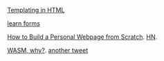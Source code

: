 [Templating in HTML](https://twitter.com/KittyGiraudel/status/1575815588047253504)

[learn forms](https://web.dev/learn/forms/)

[How to Build a Personal Webpage from Scratch](https://rutar.org/writing/how-to-build-a-personal-webpage-from-scratch/). [HN](https://news.ycombinator.com/item?id=33017056).

[WASM, why?](https://twitter.com/mattaningram/status/1576012476365557760). [another tweet](https://twitter.com/simonw/status/1576001019296636928)

[<dialog> on MDN](https://developer.mozilla.org/en-us/docs/web/html/element/dialog). [HTML spec](https://html.spec.whatwg.org/multipage/interactive-elements.html#the-dialog-element). [DOM interface](https://html.spec.whatwg.org/multipage/interactive-elements.html#the-dialog-element) 

[HTML living standard](https://html.spec.whatwg.org/multipage/)

[innerText](http://perfectionkills.com/the-poor-misunderstood-innerText/)

[openapi 3.1](https://spec.openapis.org/oas/v3.1.0)

    - [path item object](https://spec.openapis.org/oas/v3.1.0#pathItemObject)

      > In case a Path Item Object field appears both in the defined object and the referenced object, the behavior is undefined. See the rules for resolving Relative References.

    - [schema object](https://spec.openapis.org/oas/v3.1.0#schemaObject)

[The hidden depths of the input element](https://lobste.rs/s/iq3wbg/hidden_depths_input_element)

[Building a Good Download… Button?](https://css-tricks.com/building-good-download-button/). [Links vs. Buttons in Modern Web Applications
(2016)](https://marcysutton.com/links-vs-buttons-in-modern-web-applications)

> the whole purpose of a link has always been to download content.

> Buttons perform actions, but they don’t inherently “get” documents. While they can be used to get data, it’s often to change state of a current document, not to retrieve and render a new one. They can get data, in regards to the functionality of forms, but it continues to be within the context of updating a web document, not downloading an individual file.

> Long story short, the download attribute is unique to anchor links for a reason. download augments the inherent functionality of the link retrieving data. It side steps the attempt to render the file in the browser and instead says, “You know what? I’m just going to save this for later…”

[What are pros/cons of using buttons instead of plain links to download a document?](https://ux.stackexchange.com/questions/140744/what-are-pros-cons-of-using-buttons-instead-of-plain-links-to-download-a-documen)

[HTML Templates Instead of Reactivity](https://guseyn.com/html/posts/templates-instead-of-reactivity.html)

[Downloading files from Ajax POST Requests](https://stackoverflow.com/a/67004804/1364288)

[parts of an URL](https://web.dev/articles/url-parts)

[A Button Per form or One Form with Multiple Buttons](https://kentcdodds.com/calls/04/33/a-button-per-form-or-one-form-with-multiple-buttons). [spotify](https://open.spotify.com/episode/1WvzOGnSSN7GGQiAHnhde7)

[footer](https://developer.mozilla.org/en-US/docs/Web/HTML/Element/footer). [sectioning content](https://developer.mozilla.org/en-US/docs/Web/HTML/Content_categories#sectioning_content). [from the spec](https://www.w3.org/TR/2010/WD-html5-20101019/content-models.html#sectioning-content-0). [Is it ok to have section tag within footer tag in HTML5?](https://stackoverflow.com/questions/25945068/is-it-ok-to-have-section-tag-within-footer-tag-in-html5).

> represents a footer for its nearest ancestor sectioning content or sectioning root element

> Sectioning content, a subset of flow content, creates a section in the current outline defining the scope of <header> and <footer> elements.

> <section> can be a descendant of <footer>, however <header>, <footer>, and <main> cannot.

[main doesn't seem to be sectioning content!](https://developer.mozilla.org/en-US/docs/Web/HTML/Element/main). [why <main> tag of html is not a sectioning content but <aside> is](https://stackoverflow.com/questions/59762687/why-main-tag-of-html-is-not-a-sectioning-content-but-aside-is)

> Content categories Flow content, palpable content.

> The content of a <main> element should be unique to the document. Content that is repeated across a set of documents or document sections such as sidebars, navigation links, copyright information, site logos, and search forms shouldn't be included unless the search form is the main function of the page.

[header element](https://developer.mozilla.org/en-US/docs/Web/HTML/Element/header)

> The <header> element has an identical meaning to the site-wide banner landmark role, unless nested within sectioning content. Then, the <header> element is not a landmark.

> Otherwise, it is a section in the accessibility tree, and usually contains the surrounding section's heading (an h1 – h6 element) and optional subheading, but this is not required.

[HTML 5: When to use <article>, <aside>, <section> & <DIV>](https://www.sitepoint.com/community/t/html-5-when-to-use-article-aside-section-div/5742)

[article element](https://developer.mozilla.org/en-US/docs/Web/HTML/Element/article). [spec](https://www.w3.org/TR/2011/WD-html5-author-20110809/the-article-element.html). [article vs section](https://www.smashingmagazine.com/2022/07/article-section-elements-accessibility/). [more](https://www.smashingmagazine.com/2020/01/html5-article-section/).

> A given document can have multiple articles in it; for example, on a blog that shows the text of each article one after another as the reader scrolls, each post would be contained in an <article> element, possibly with one or more <section>s within.

> When an <article> element is nested, the inner element represents an article related to the outer element. For example, the comments of a blog post can be <article> elements nested in the <article> representing the blog post.

[section element in the HTML living standard](https://html.spec.whatwg.org/#the-section-element)

[cancelling events with `preventDefault`](https://developer.mozilla.org/en-US/docs/Web/API/Event/cancelable). [cancel event (not the same thing)](https://developer.mozilla.org/en-US/docs/Web/API/HTMLElement/cancel_event)

[indeterminate state checkboxes](https://developer.mozilla.org/en-US/docs/Web/HTML/Element/input/checkbox#indeterminate_state_checkboxes). [css tricks](https://css-tricks.com/indeterminate-checkboxes/). [example helper library](https://npm.io/package/select_all).

> In addition to the checked and unchecked states, there is a third state a checkbox can be in: indeterminate. This is a state in which it's impossible to say whether the item is toggled on or off. This is set using the HTMLInputElement object's indeterminate property via JavaScript (it cannot be set using an HTML attribute)

> There are not many use cases for this property. The most common is when a checkbox is available that "owns" a number of sub-options (which are also checkboxes). If all of the sub-options are checked, the owning checkbox is also checked, and if they're all unchecked, the owning checkbox is unchecked. If any one or more of the sub-options have a different state than the others, the owning checkbox is in the indeterminate state.

> The indeterminate state is visual only. The checkbox is still either checked or unchecked as a state. That means the visual indeterminate state masks the real value of the checkbox, so that better make sense in your UI!

[Web APIs](https://developer.mozilla.org/en-US/docs/Web/API)

[matching event listeners for removal](https://developer.mozilla.org/en-US/docs/Web/API/EventTarget/removeEventListener#matching_event_listeners_for_removal)

[boolean attributes](https://developer.mozilla.org/en-US/docs/Glossary/Boolean/HTML)

[Introduction to events](https://developer.mozilla.org/en-US/docs/Learn/JavaScript/Building_blocks/Events). [event handling attributes](https://developer.mozilla.org/en-US/docs/Web/HTML/Attributes#event_handler_attributes).

> The earliest method of registering event handlers found on the Web involved event handler HTML attributes (or inline event handlers) like the one shown above — the attribute value is literally the JavaScript code you want to run when the event occurs. 

> You can find HTML attribute equivalents for many of the event handler properties; however, you shouldn't use these — they are considered bad practice. It might seem easy to use an event handler attribute if you are doing something really quick, but they quickly become unmanageable and inefficient.

> All event handler attributes accept a string. The string will be used to synthesize a JavaScript function like function name(/*args*/) {body}, where name is the attribute's name, and body is the attribute's value. The handler receives the same parameters as its JavaScript event handler counterpart — most handlers receive only one event parameter

[Why you should say HTML classes, CSS class selectors, or CSS pseudo-classes, but not CSS classes](https://tantek.com/2012/353/b1/why-html-classes-css-class-selectors)

[vertical form controls](https://news.ycombinator.com/item?id=39757394)

[demystifying the shadow DOM](https://news.ycombinator.com/item?id=39967685)

[popovertarget](https://twitter.com/jdevalk/status/1780511519941300474)

[Page Structure Tutorial](https://www.w3.org/WAI/tutorials/page-structure/)

[HTML attributes vs DOM properties](https://jakearchibald.com/2024/attributes-vs-properties/). [HN](https://news.ycombinator.com/item?id=40152682).

> Attributes serialise to HTML, whereas properties don't

[Switching It Up With HTML’s Latest Control](https://www.smashingmagazine.com/2024/05/switching-it-up-html-latest-control/)

[the basics](https://thebasics.dev/)

[Custom HTML Has Levels To It](https://unplannedobsolescence.com/blog/custom-html-has-levels/)

[microfeatures in blogs](https://lobste.rs/s/ju9yby/microfeatures_i_love_blogs_personal)

[HTML5 Differences from HTML4 (2014)](https://news.ycombinator.com/item?id=40887480)

[the UX of HTML](https://news.ycombinator.com/item?id=41310921)

[Hypermedia Controls: Feral to Formal](https://dl.acm.org/doi/10.1145/3648188.3675127)

[insertAdjacentHTML](https://x.com/WebReflection/status/1829556513469321564)

[web components. yay or nay?](https://x.com/JLarky/status/1830283524760621456). [reddit](https://www.reddit.com/r/reactjs/comments/1fjhxte/are_you_using_web_componentsor_have_you_given_up/).

[web components are ok](https://nolanlawson.com/2024/09/28/web-components-are-okay/). [hn](https://news.ycombinator.com/item?id=41686722).

[Make Your Own Website](https://web.pixelshannon.com/make/). [hn](https://news.ycombinator.com/item?id=43008315).

[remove tags from HEAD](https://lobste.rs/s/hnqkhk/remove_these_tags_from_head)

[plain vanilla web](https://plainvanillaweb.com/index.html)

[The Server Doesn't Render Anything](https://unplannedobsolescence.com/blog/the-server-doesnt-render/). [Who's Afraid of a Hard Page Load?](https://unplannedobsolescence.com/blog/hard-page-load/). [word](https://unplannedobsolescence.com/blog/why-insist-on-a-word/).




